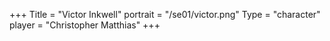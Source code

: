 +++
Title = "Victor Inkwell"
portrait = "/se01/victor.png"
Type = "character"
player = "Christopher Matthias"
+++